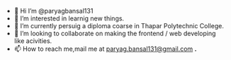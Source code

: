 - 👋 Hi I’m @paryagbansal131
- 👀 I’m interested in learnig new things. 
- 🌱 I’m currently persuig a diploma coarse in Thapar Polytechnic College. 
- 💞️ I’m looking to collaborate on making the frontend / web developing like acivities.                                                            
- 📫 How to reach me,mail me at paryag.bansal131@gmail.com __.__
<!---
paryagbansal131/paryagbansal131 is a ✨ special ✨ repository because its `README.md` (this file) appears on your GitHub profile.
You can click the Preview link to take a look at your changes.
--->
